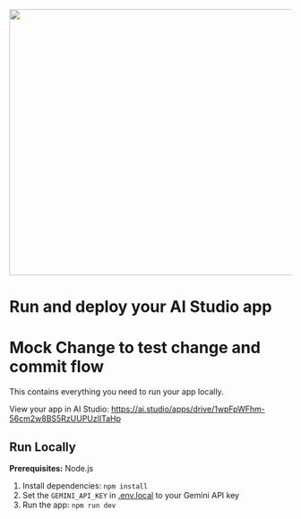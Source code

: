 <div align="center">
<img width="1200" height="475" alt="GHBanner" src="https://github.com/user-attachments/assets/0aa67016-6eaf-458a-adb2-6e31a0763ed6" />
</div>

# Run and deploy your AI Studio app
# Mock Change to test change and commit flow
This contains everything you need to run your app locally.

View your app in AI Studio: https://ai.studio/apps/drive/1wpFpWFhm-56cm2w8BS5RzUUPUzlITaHp

## Run Locally

**Prerequisites:**  Node.js


1. Install dependencies:
   `npm install`
2. Set the `GEMINI_API_KEY` in [.env.local](.env.local) to your Gemini API key
3. Run the app:
   `npm run dev`
